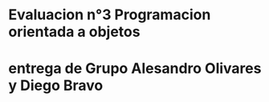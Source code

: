 # Evaluacion n°3 Programacion orientada a objetos
# entrega de Grupo Alesandro Olivares y Diego Bravo